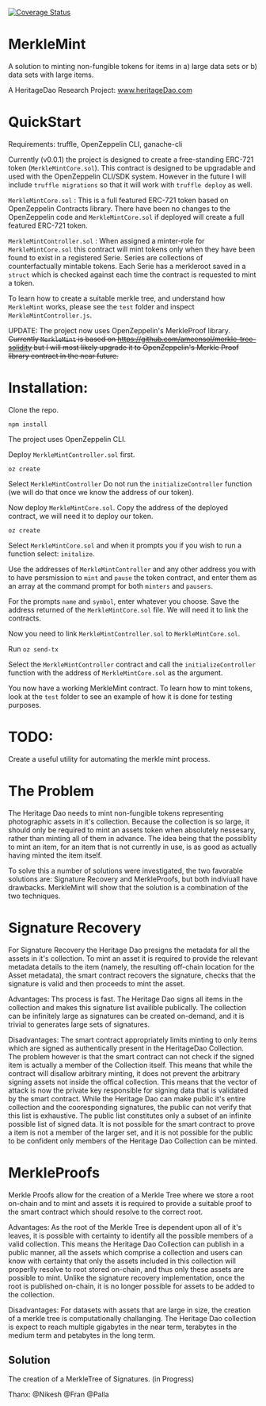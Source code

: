 
[![Coverage Status](https://coveralls.io/repos/github/crazyrabbitLTC/MerkleMint/badge.svg?branch=master)](https://coveralls.io/github/crazyrabbitLTC/MerkleMint?branch=master)

# MerkleMint
A solution to minting non-fungible tokens for items in a) large data sets or b) data sets with large items. 

A HeritageDao Research Project: www.heritageDao.com

# QuickStart

Requirements: truffle, OpenZeppelin CLI, ganache-cli

Currently (v0.0.1) the project is designed to create a free-standing ERC-721 token (`MerkleMintCore.sol`). This contract is designed to be upgradable and used with the OpenZeppelin CLI/SDK system. However in the future I will include `truffle migrations` so that it will work with `truffle deploy` as well. 

`MerkleMintCore.sol` : This is a full featured ERC-721 token based on OpenZeppelin Contracts library. There have been no changes to the OpenZeppelin code and `MerkleMintCore.sol` if deployed will create a full featured ERC-721 token. 

`MerkleMintController.sol` : When assigned a minter-role for `MerkleMintCore.sol` this contract will mint tokens only when they have been found to exist in a registered Serie. Series are collections of counterfactually mintable tokens. Each Serie has a merkleroot saved in a `struct` which is checked against each time the contract is requested to mint a token. 

To learn how to create a suitable merkle tree, and understand how `MerkleMint` works, please see the `test` folder and inspect `MerkleMintController.js`. 

UPDATE: The project now uses OpenZeppelin's MerkleProof library. 
~~Currently `MerkleMint` is based on https://github.com/ameensol/merkle-tree-solidity but I will most likely upgrade it to OpenZeppelin's Merkle Proof library contract in the near future.~~

# Installation: 

Clone the repo. 

`npm install`

The project uses OpenZeppelin CLI. 

Deploy `MerkleMintController.sol` first.

`oz create`

Select `MerkleMintController` Do not run the `initializeController` function (we will do that once we know the address of our token).

Now deploy `MerkleMintCore.sol`. Copy the address of the deployed contract, we will need it to deploy our token. 

`oz create`

Select `MerkleMintCore.sol` and when it prompts you if you wish to run a function select: `initalize`.

Use the addresses of `MerkleMintController` and any other address you with to have persmission to `mint` and `pause` the token contract, and enter them as an array at the command prompt for both `minters` and `pausers`.

For the prompts `name` and `symbol`, enter whatever you choose. Save the address returned of the `MerkleMintCore.sol` file. We will need it to link the contracts. 

Now you need to link `MerkleMintController.sol` to `MerkleMintCore.sol`. 

Run `oz send-tx`

Select the `MerkleMintController` contract and call the `initializeController` function with the address of `MerkleMintCore.sol` as the argument. 

You now have a working MerkleMint contract. To learn how to mint tokens, look at the `test` folder to see an example of how it is done for testing purposes. 

# TODO: 
Create a useful utility for automating the merkle mint process. 




# The Problem
The Heritage Dao needs to mint non-fungible tokens representing photographic assets in it's collection. Because the collection is so large, it should only be required to mint an assets token when absolutely nessesary, rather than minting all of them in advance. The idea being that the possiblity to mint an item, for an item that is not currently in use, is as good as actually having minted the item itself. 

To solve this a number of solutions were investigated, the two favorable solutions are: Signature Recovery and MerkleProofs, but both indiviuall have drawbacks. MerkleMint will show that the solution is a combination of the two techniques. 

# Signature Recovery
For Signature Recovery the Heritage Dao presigns the metadata for all the assets in it's collection. To mint an asset it is required to provide the relevant metadata details to the item (namely, the resulting off-chain location for the Asset metadata), the smart contract recovers the signature, checks that the signature is valid and then proceeds to mint the asset. 

Advantages: Ths process is fast. The Heritage Dao signs all items in the collection and makes this signature list availible publically. The collection can be infinitely large as signatures can be created on-demand, and it is trivial to generates large sets of signatures. 

Disadvantages: The smart contract appropriately limits minting to only items which are signed as authentically present in the HeritageDao Collection. The problem however is that the smart contract can not check if the signed item is actually a member of the Collection itself. This means that while the contract will disallow arbitrary minting, it does not prevent the arbitrary signing assets not inside the offical collection. This means that the vector of attack is now the private key responsible for signing data that is validated by the smart contract. 
While the Heritage Dao can make public it's entire collection and the cooresponding signatures, the public can not verify that this list is exhaustive. The public list constitutes only a subset of an infinite possible list of signed data. It is not possible for the smart contract to prove a item is not a member of the larger set, and it is not possible for the public to be confident only members of the Heritage Dao Collection can be minted. 

# MerkleProofs
Merkle Proofs allow for the creation of a Merkle Tree where we store a root on-chain and to mint and assets it is required to provide a suitable proof to the smart contract which should resolve to the correct root. 

Advantages: As the root of the Merkle Tree is dependent upon all of it's leaves, it is possible with certainty to identify all the possible members of a valid collection. This means the Heritage Dao Collection can publish in a public manner, all the assets which comprise a collection and users can know with certainty that only the assets included in this collection will properlly resolve to root stored on-chain, and thus only these assets are possible to mint. Unlike the signature recovery implementation, once the root is published on-chain, it is no longer possible for assets to be added to the collection. 

Disadvantages: For datasets with assets that are large in size, the creation of a merkle tree is computationally challanging. The Heritage Dao collection is expect to reach multiple gigabytes in the near term, terabytes in the medium term and petabytes in the long term. 

## Solution 

The creation of a MerkleTree of Signatures. (in Progress)



Thanx: @Nikesh @Fran @Palla
